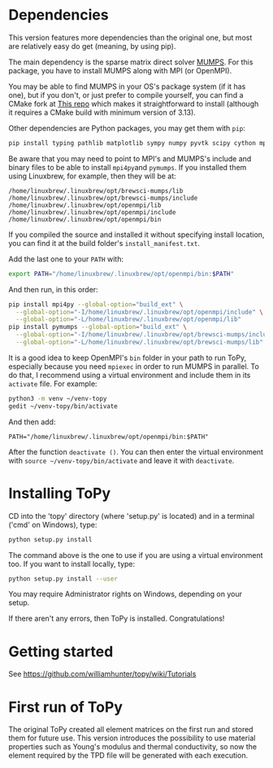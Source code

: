 # Dependencies
This version features more dependencies than the original one, but most are
relatively easy do get (meaning, by using pip).

The main dependency is the sparse matrix direct solver [MUMPS](http://mumps.enseeiht.fr/index.php?page=home).
For this package, you have to install MUMPS along with MPI (or OpenMPI).

You may be able to find MUMPS in your OS's package system (if it has one), but 
if you don't, or just prefer to compile yourself, you can find a CMake fork at 
[This repo](https://github.com/scivision/mumps) which makes it straightforward
to install (although it requires a CMake build with minimum version of 3.13).

Other dependencies are Python packages, you may get them with `pip`:

```bash
pip install typing pathlib matplotlib sympy numpy pyvtk scipy cython mpi4py pymumps numexpr
```

Be aware that you may need to point to MPI's and MUMPS's include and binary files
to be able to install `mpi4py`and `pymumps`. If you installed them using Linuxbrew,
for example, then they will be at:

    /home/linuxbrew/.linuxbrew/opt/brewsci-mumps/lib
    /home/linuxbrew/.linuxbrew/opt/brewsci-mumps/include
    /home/linuxbrew/.linuxbrew/opt/openmpi/lib
    /home/linuxbrew/.linuxbrew/opt/openmpi/include
    /home/linuxbrew/.linuxbrew/opt/openmpi/bin

If you compiled the source and installed it without specifying install location,
you can find it at the build folder's `install_manifest.txt`.

Add the last one to your `PATH` with:

```bash
export PATH="/home/linuxbrew/.linuxbrew/opt/openmpi/bin:$PATH"
```

And then run, in this order:

```bash
pip install mpi4py --global-option="build_ext" \
  --global-option="-I/home/linuxbrew/.linuxbrew/opt/openmpi/include" \
  --global-option="-L/home/linuxbrew/.linuxbrew/opt/openmpi/lib"
pip install pymumps --global-option="build_ext" \
  --global-option="-I/home/linuxbrew/.linuxbrew/opt/brewsci-mumps/include" \
  --global-option="-L/home/linuxbrew/.linuxbrew/opt/brewsci-mumps/lib"
```

It is a good idea to keep OpenMPI's `bin` folder in your path to run ToPy, especially
because you need `mpiexec` in order to run MUMPS in parallel. To do that, I
recommend using a virtual environment and include them in its `activate` file.
For example:

```bash
python3 -m venv ~/venv-topy
gedit ~/venv-topy/bin/activate
```

And then add:

    PATH="/home/linuxbrew/.linuxbrew/opt/openmpi/bin:$PATH"

After the function `deactivate ()`. You can then enter the virtual environment
with `source ~/venv-topy/bin/activate` and leave it with `deactivate`.

# Installing ToPy
CD into the 'topy' directory (where 'setup.py' is located) and
in a terminal ('cmd' on Windows), type:

```bash
python setup.py install
```

The command above is the one to use if you are using a virtual environment too.
If you want to install locally, type:

```bash
python setup.py install --user
```

You may require Administrator rights on Windows, depending on your setup.

If there aren't any errors, then ToPy is installed. Congratulations!

# Getting started
See https://github.com/williamhunter/topy/wiki/Tutorials

# First run of ToPy
The original ToPy created all element matrices on the first run and stored them
for future use. This version introduces the possibility to use material properties
such as Young's modulus and thermal conductivity, so now the element required by
the TPD file will be generated with each execution.
